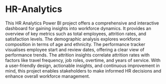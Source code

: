 # HR-Analytics
This HR Analytics Power BI project offers a comprehensive and interactive dashboard for gaining insights into workforce dynamics. It provides an overview of key metrics such as total employees, attrition rates, and satisfaction levels. The demographic analysis explores workforce composition in terms of age and ethnicity. The performance tracker visualises employee start and review dates, offering a clear view of performance trends. The attrition insights correlate attrition rates with factors like travel frequency, job roles, overtime, and years of service. With a user-friendly design, actionable insights, and continuous improvement in mind, this project enables stakeholders to make informed HR decisions and enhance overall workforce management.
